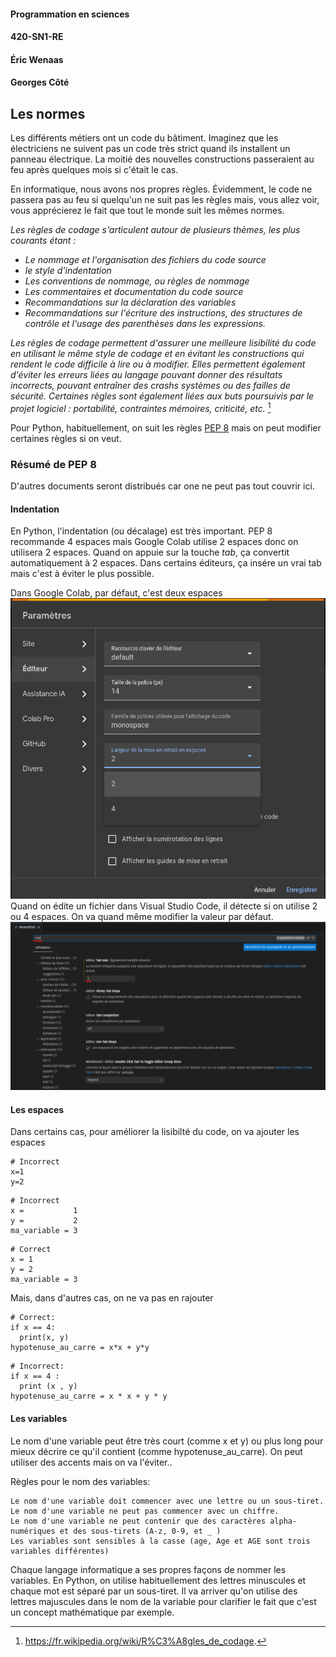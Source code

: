 #### Programmation en sciences
#### 420-SN1-RE
#### Éric Wenaas
#### Georges Côté


## Les normes

Les différents métiers ont un code du bâtiment. Imaginez que les électriciens ne suivent pas un code très strict quand ils installent un panneau électrique. La moitié des nouvelles constructions passeraient au feu après quelques mois si c'était le cas.

En informatique, nous avons nos propres règles. Évidemment, le code ne passera pas au feu si quelqu'un ne suit pas les règles mais, vous allez voir, vous apprécierez le fait que tout le monde suit les mêmes normes.

*Les règles de codage s'articulent autour de plusieurs thèmes, les plus courants étant :*

* *Le nommage et l'organisation des fichiers du code source*
* *le style d'indentation*
* *Les conventions de nommage, ou règles de nommage*
* *Les commentaires et documentation du code source*
* *Recommandations sur la déclaration des variables*
* *Recommandations sur l'écriture des instructions, des structures de contrôle et l'usage des parenthèses dans les expressions.*


*Les règles de codage permettent d'assurer une meilleure lisibilité du code en utilisant le même style de codage et en évitant les constructions qui rendent le code difficile à lire ou à modifier. Elles permettent également d'éviter les erreurs liées au langage pouvant donner des résultats incorrects, pouvant entraîner des crashs systèmes ou des failles de sécurité. Certaines règles sont également liées aux buts poursuivis par le projet logiciel : portabilité, contraintes mémoires, criticité, etc.* [^1]

[^1]: https://fr.wikipedia.org/wiki/R%C3%A8gles_de_codage.

Pour Python, habituellement, on suit les règles [PEP 8](https://peps.python.org/pep-0008/) mais on peut modifier certaines règles si on veut.

### Résumé de PEP 8 

D'autres documents seront distribués car one ne peut pas tout couvrir ici.

#### Indentation  
En Python, l'indentation (ou décalage) est très important. PEP 8 recommande 4 espaces mais Google Colab utilise 2 espaces donc on utilisera 2 espaces. Quand on appuie sur la touche *tab*, ça convertit automatiquement à 2 espaces. Dans certains éditeurs, ça insére un vrai tab mais c'est à éviter le plus possible.

Dans Google Colab, par défaut, c'est deux espaces
![Paramètres](./Images_Normes/Normes_01_Parametres.png)
Quand on édite un fichier dans Visual Studio Code, il détecte si on utilise 2 ou 4 espaces. On va quand même modifier la valeur par défaut.
![Tabs](./Images_Normes/Normes_01_VSCode_tabs.png)

#### Les espaces
Dans certains cas, pour améliorer la lisibilté du code, on va ajouter les espaces
```
# Incorrect
x=1
y=2
```

```
# Incorrect
x =           1
y =           2
ma_variable = 3
```

```
# Correct
x = 1
y = 2
ma_variable = 3
```
Mais, dans d'autres cas, on ne va pas en rajouter
```
# Correct:
if x == 4: 
  print(x, y)
hypotenuse_au_carre = x*x + y*y
```

```
# Incorrect:
if x == 4 : 
  print (x , y)
hypotenuse_au_carre = x * x + y * y
```

#### Les variables

Le nom d'une variable peut être très court (comme x et y) ou plus long pour mieux décrire ce qu'il contient (comme hypotenuse_au_carre). On peut utiliser des accents mais on va l'éviter..

Règles pour le nom des variables:

    Le nom d'une variable doit commencer avec une lettre ou un sous-tiret.
    Le nom d'une variable ne peut pas commencer avec un chiffre.
    Le nom d'une variable ne peut contenir que des caractères alpha-numériques et des sous-tirets (A-z, 0-9, et _ )
    Les variables sont sensibles à la casse (age, Age et AGE sont trois variables différentes)

Chaque langage informatique a ses propres façons de nommer les variables. En Python, on utilise habituellement des lettres minuscules et chaque mot est séparé par un sous-tiret. Il va arriver qu'on utilise des lettres majuscules dans le nom de la variable pour clarifier le fait que c'est un concept mathématique par exemple.

